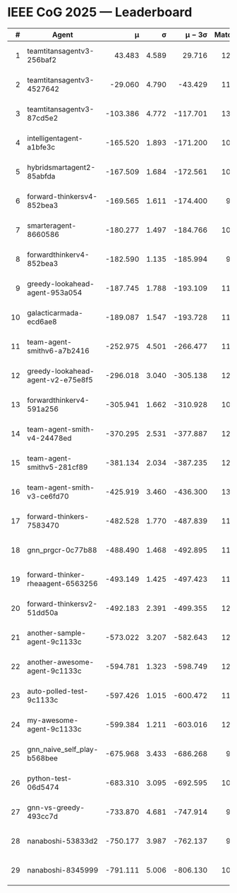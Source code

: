 # IEEE CoG 2025 — Leaderboard

| # | Agent | μ | σ | μ − 3σ | Matches | Updated |
|---:|---|---:|---:|---:|---:|---|
| 1 | teamtitansagentv3-256baf2 | 43.483 | 4.589 | 29.716 | 12300 | 2025-08-21 15:13 |
| 2 | teamtitansagentv3-4527642 | -29.060 | 4.790 | -43.429 | 11614 | 2025-08-21 15:13 |
| 3 | teamtitansagentv3-87cd5e2 | -103.386 | 4.772 | -117.701 | 13026 | 2025-08-21 15:13 |
| 4 | intelligentagent-a1bfe3c | -165.520 | 1.893 | -171.200 | 10147 | 2025-08-21 15:13 |
| 5 | hybridsmartagent2-85abfda | -167.509 | 1.684 | -172.561 | 10717 | 2025-08-21 15:13 |
| 6 | forward-thinkersv4-852bea3 | -169.565 | 1.611 | -174.400 | 9651 | 2025-08-21 15:13 |
| 7 | smarteragent-8660586 | -180.277 | 1.497 | -184.766 | 10567 | 2025-08-21 15:13 |
| 8 | forwardthinkerv4-852bea3 | -182.590 | 1.135 | -185.994 | 9686 | 2025-08-21 15:13 |
| 9 | greedy-lookahead-agent-953a054 | -187.745 | 1.788 | -193.109 | 11600 | 2025-08-21 15:13 |
| 10 | galacticarmada-ecd6ae8 | -189.087 | 1.547 | -193.728 | 11740 | 2025-08-21 15:13 |
| 11 | team-agent-smithv6-a7b2416 | -252.975 | 4.501 | -266.477 | 11760 | 2025-08-21 15:13 |
| 12 | greedy-lookahead-agent-v2-e75e8f5 | -296.018 | 3.040 | -305.138 | 12100 | 2025-08-21 15:13 |
| 13 | forwardthinkerv4-591a256 | -305.941 | 1.662 | -310.928 | 10318 | 2025-08-21 15:13 |
| 14 | team-agent-smith-v4-24478ed | -370.295 | 2.531 | -377.887 | 12642 | 2025-08-21 15:13 |
| 15 | team-agent-smithv5-281cf89 | -381.134 | 2.034 | -387.235 | 12500 | 2025-08-21 15:13 |
| 16 | team-agent-smith-v3-ce6fd70 | -425.919 | 3.460 | -436.300 | 13102 | 2025-08-21 15:13 |
| 17 | forward-thinkers-7583470 | -482.528 | 1.770 | -487.839 | 11380 | 2025-08-21 15:13 |
| 18 | gnn_prgcr-0c77b88 | -488.490 | 1.468 | -492.895 | 11190 | 2025-08-21 15:13 |
| 19 | forward-thinker-rheaagent-6563256 | -493.149 | 1.425 | -497.423 | 11558 | 2025-08-21 15:13 |
| 20 | forward-thinkersv2-51dd50a | -492.183 | 2.391 | -499.355 | 12058 | 2025-08-21 15:13 |
| 21 | another-sample-agent-9c1133c | -573.022 | 3.207 | -582.643 | 12080 | 2025-08-21 15:13 |
| 22 | another-awesome-agent-9c1133c | -594.781 | 1.323 | -598.749 | 12620 | 2025-08-21 15:13 |
| 23 | auto-polled-test-9c1133c | -597.426 | 1.015 | -600.472 | 11680 | 2025-08-21 15:13 |
| 24 | my-awesome-agent-9c1133c | -599.384 | 1.211 | -603.016 | 12100 | 2025-08-21 15:13 |
| 25 | gnn_naive_self_play-b568bee | -675.968 | 3.433 | -686.268 | 9840 | 2025-08-21 15:13 |
| 26 | python-test-06d5474 | -683.310 | 3.095 | -692.595 | 10100 | 2025-08-21 15:13 |
| 27 | gnn-vs-greedy-493cc7d | -733.870 | 4.681 | -747.914 | 9720 | 2025-08-21 15:13 |
| 28 | nanaboshi-53833d2 | -750.177 | 3.987 | -762.137 | 9380 | 2025-08-21 15:13 |
| 29 | nanaboshi-8345999 | -791.111 | 5.006 | -806.130 | 10010 | 2025-08-21 15:13 |
